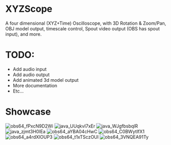# XYZScope
A four dimensional (XYZ+Time) Oscilloscope, with 3D Rotation & Zoom/Pan, OBJ model output, timescale control, Spout video output (OBS has spout input), and more.

# TODO:
- Add audio input
- Add audio output
- Add animated 3d model output
- More documentation
- Etc... 

# Showcase
![obs64_fPxcN9D2Wi](https://github.com/user-attachments/assets/511eb18e-6524-4d81-8e21-4041f89e8481)
![java_UUqkvI7xEr](https://github.com/user-attachments/assets/2a4ba9e5-4162-4bb7-b72f-8b4cbc599d1d)
![java_WJgfbsbqlR](https://github.com/user-attachments/assets/20eb2d2c-f0bc-4ff9-be39-4e713b872cb9)
![java_zjmt3H0IEa](https://github.com/user-attachments/assets/bb9a5ccb-6819-468b-b171-00d8d464f775)
![obs64_aYBA04cHwC](https://github.com/user-attachments/assets/7d289356-4fcb-475e-bf50-30a06120ec58) 
![obs64_C0BWytIfX1](https://github.com/user-attachments/assets/61240221-eb74-41ea-9f6b-3e00eef90b9b)
![obs64_a4rdXlOUP3](https://github.com/user-attachments/assets/f7dc9f35-ce15-4116-ab4b-55970e801fa3)
![obs64_t1xTSczOUl](https://github.com/user-attachments/assets/99518e24-591a-47b9-902b-84231a523de9)
![obs64_3VNQEA91Ty](https://github.com/user-attachments/assets/c20424c9-4310-446d-aae0-0db31004072b)


